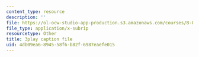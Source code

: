 ```yaml
---
content_type: resource
description: ''
file: https://ol-ocw-studio-app-production.s3.amazonaws.com/courses/8-06-quantum-physics-iii-spring-2018/4db09ea6894558f6b82f6987eaefe015_85xTt0cU3s.vtt
file_type: application/x-subrip
resourcetype: Other
title: 3play caption file
uid: 4db09ea6-8945-58f6-b82f-6987eaefe015
---
```


